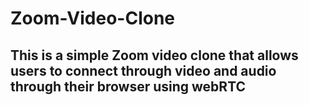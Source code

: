 # Zoom-Video-Clone

## This is a simple Zoom video clone that allows users to connect through video and audio through their browser using webRTC
